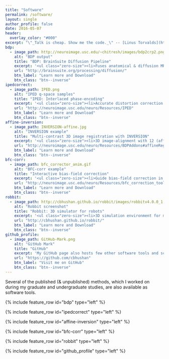 ```yaml
---
title: "Software"
permalink: /software/
layout: single
author_profile: false
date: 2016-05-07
header:
  overlay_color: "#000"
excerpt: "\"_Talk is cheap. Show me the code._\" -- [Linus Torvalds](http://lkml.org/lkml/2000/8/25/132)"
bdp:
  - image_path: http://neuroimage.usc.edu/~chitresh/images/bdp2crp2.png
    alt: "BDP output"
    title: "BDP: BrainSuite Diffusion Pipeline"
    excerpt: '<ul class="zero-size"><li>Fuses anatomical & diffusion MRI images</li><li>Distortion correction with or without fieldmap</li><li>Several diffusion models (DTI, ODF, multi-shell)</li><li>Supported on Windows, Linux and Mac OS</li><li>Open-source under GNU GPL-2.0 License</li></ul>'
    url: "http://brainsuite.org/processing/diffusion/"
    btn_label: "Learn more and Download"
    btn_class: "btn--inverse"
ipedcorrect:
  - image_path: IPED.png
    alt: "IPED q-space samples"
    title: "IPED: Interlaced phase-encoding"
    excerpt: '<ul class="zero-size"><li>Accurate distortion correction in diffusion MRI</li><li>Exploit IPED q-space sampling with <b>no penalty</b> on total scan-time</li><li>Constrained joint-reconstruction approach with q-space smoothness</li><li>Also supports generalized reversed-gradient acquisition schemes</li><li>Implemented as a MATLAB function</li></ul>'
    url: "http://neuroimage.usc.edu/neuro/Resources/IPED"
    btn_label: "Learn more and Download"
    btn_class: "btn--inverse"
affine-inversion:
  - image_path: INVERSION-affine.jpg
    alt: "INVERSION example"
    title: "Multi-contrast 3D image registration with INVERSION"
    excerpt: '<ul class="zero-size"><li>3D image-alignment with 12 (affine) or lower DOF</li><li>Also supports popular similarity measures like mutual information (MI) and correlation ratio (CR)</li><li>Supports input & output in <a href="http://nifti.nimh.nih.gov/nifti-1/">NIfTI-1 format</a></li><li>Implemented as a MATLAB function</li></ul>'
    url: "http://neuroimage.usc.edu/neuro/Resources/BDPAddons#affineReg"
    btn_label: "Learn more and Download"
    btn_class: "btn--inverse"
bfc-corr:
  - image_path: bfc_corrector_anim.gif
    alt: "BFC-corr example"
    title: "Interactive bias-field correction"
    excerpt: '<ul class="zero-size"><li>Guide bias-field correction in T1w MRI images</li><li>Interactive GUI for defining voxels corresponding to gray-matter, white-matter and CSF</li><li>Supports input & output in <a href="http://nifti.nimh.nih.gov/nifti-1/">NIfTI-1 format</a></li></ul>'
    url: "http://neuroimage.usc.edu/neuro/Resources/bfc_correction_tool"
    btn_label: "Learn more and Download"
    btn_class: "btn--inverse"
robbit:
  - image_path: http://cbhushan.github.io/robbit/images/robbitv4.0.0_1.png
    alt: "Robbit screenshot"
    title: "Robbit: 3D simulator for robots"
    excerpt: '<ul class="zero-size"><li>3D simulation environment for multiple robot system</li><li>Flexibility to modify the environment & controller</li><li>Open-source under GNU GPL-2.0 License</li></ul>'
    url: "http://cbhushan.github.io/robbit/"
    btn_label: "Learn more and Download"
    btn_class: "btn--inverse"
github_profile:
  - image_path: GitHub-Mark.png
    alt: "GitHub Mark"
    title: "GitHub"
    excerpt: 'My GitHub page also hosts few other software tools and scripts that have been released under open-source licenses. With time more and more source code would be made available.'
    url: "https://github.com/cbhushan"
    btn_label: "Visit me on GitHub"
    btn_class: "btn--inverse"
---
```


Several of the published (& unpublished) methods, which I worked on during my graduate and undergraduate studies, are also available as software tools.


{% include feature_row id="bdp" type="left" %}

{% include feature_row id="ipedcorrect" type="left" %}

{% include feature_row id="affine-inversion" type="left" %}

{% include feature_row id="bfc-corr" type="left" %}

{% include feature_row id="robbit" type="left" %}

{% include feature_row id="github_profile" type="left" %}
